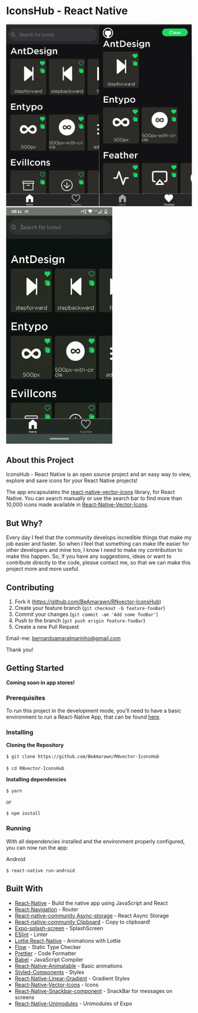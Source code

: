 # IconsHub - React Native

![Preview-Screens](https://github.com/BeAmarawn/RNvector-IconsHub/blob/master/promoImages/Screenshots.png)
![Preview-Gif](https://github.com/BeAmarawn/RNvector-IconsHub/blob/master/promoImages/loading.gif)

## About this Project

IconsHub - React Native is an open source project and an easy way to view, explore and save icons for your React Native projects!

The app encapsulates the [react-native-vector-icons](https://github.com/oblador/react-native-vector-icons) library, for React Native. You can search manually or use the search bar to find more than 10,000 icons made available in [React-Native-Vector-Icons](https://github.com/oblador/react-native-vector-icons).


## But Why?

Every day I feel that the community develops incredible things that make my job easier and faster. So when I feel that something can make life easier for other developers and mine too, I know I need to make my contribution to make this happen.
So, if you have any suggestions, ideas or want to contribute directly to the code, please contact me, so that we can make this project more and more useful.

## Contributing

1. Fork it (<https://github.com/BeAmarawn/RNvector-IconsHub>)
2. Create your feature branch (`git checkout -b feature-fooBar`)
3. Commit your changes (`git commit -am 'Add some fooBar'`)
4. Push to the branch (`git push origin feature-fooBar`)
5. Create a new Pull Request

Email-me: bernardoamaralmarinho@gmail.com

Thank you!

## Getting Started

**Coming soon in app stores!** 

### Prerequisites

To run this project in the development mode, you'll need to have a basic environment to run a React-Native App, that can be found [here](https://facebook.github.io/react-native/docs/getting-started).

### Installing

**Cloning the Repository**

```
$ git clone https://github.com/BeAmarawn/RNvector-IconsHub

$ cd RNvector-IconsHub
```

**Installing dependencies**

```
$ yarn
```

_or_

```
$ npm install
```

### Running

With all dependencies installed and the environment properly configured, you can now run the app:

Android

```
$ react-native run-android
```

## Built With

- [React-Native](https://facebook.github.io/react-native/) - Build the native app using JavaScript and React
- [React-Navigation](https://reactnavigation.org/docs/en/getting-started.html) - Router
- [React-native-community Async-storage](https://react-native-async-storage.github.io/async-storage/) - React Async Storage
- [React-native-community Clipboard](https://github.com/react-native-clipboard/clipboard) - Copy to clipboard!
- [Expo-splash-screen](https://docs.expo.io/versions/latest/sdk/splash-screen/) - SplashScreen
- [ESlint](https://eslint.org/) - Linter
- [Lottie React-Native](https://github.com/lottie-react-native/lottie-react-native) - Animations with Lottie
- [Flow](https://redux-saga.js.org/) - Static Type Checker
- [Prettier](https://prettier.io/) - Code Formatter
- [Babel](https://babeljs.io/) - JavaScript Compiler
- [React-Native-Animatable](https://github.com/oblador/react-native-animatable) - Basic animations
- [Styled-Components](https://www.styled-components.com/) - Styles
- [React-Native-Linear-Gradient](https://github.com/react-native-community/react-native-linear-gradient) - Gradient Styles
- [React-Native-Vector-Icons](https://github.com/oblador/react-native-vector-icons) - Icons
- [React-Native-Snackbar-component](https://github.com/sidevesh/react-native-snackbar-component) - SnackBar for messages on screens
- [React-Native-Unimodules](https://docs.expo.io/bare/installing-unimodules/) - Unimodules of Expo

